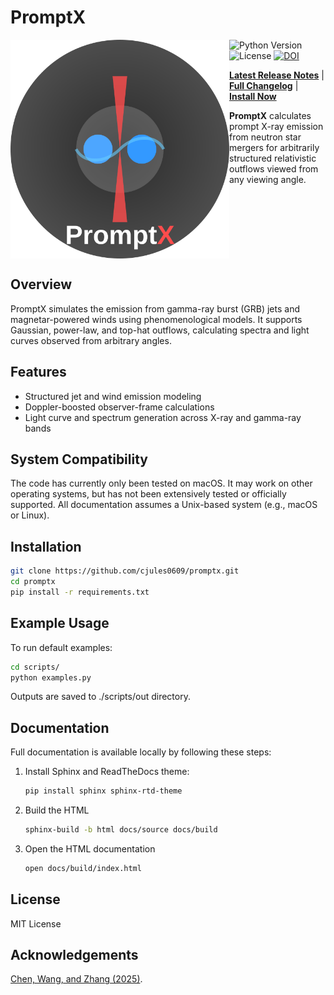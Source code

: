 # PromptX

<img align="left" src="https://raw.githubusercontent.com/cjules0609/promptx/main/assets/logo.svg" alt="PromptX Logo" width="350"/>

![Python Version](https://img.shields.io/badge/python-3.6%2B-blue.svg)
![License](https://img.shields.io/badge/license-MIT-green.svg)
[![DOI](https://zenodo.org/badge/970365196.svg)](https://doi.org/10.5281/zenodo.16923796)

<div align="left">

**[Latest Release Notes](CHANGELOG.md#v030---2025-09-06)** | **[Full Changelog](CHANGELOG.md)** | **[Install Now](#installation)**
</div>

**PromptX** calculates prompt X-ray emission from neutron star mergers for arbitrarily structured relativistic outflows viewed from any viewing angle.

<br clear="left"/>





## Overview

PromptX simulates the emission from gamma-ray burst (GRB) jets and magnetar-powered winds using phenomenological models. It supports Gaussian, power-law, and top-hat outflows, calculating spectra and light curves observed from arbitrary angles.

## Features

- Structured jet and wind emission modeling
- Doppler-boosted observer-frame calculations
- Light curve and spectrum generation across X-ray and gamma-ray bands

## System Compatibility

The code has currently only been tested on macOS. It may work on other operating systems, but has not been extensively tested or officially supported. All documentation assumes a Unix-based system (e.g., macOS or Linux).

## Installation

```bash
git clone https://github.com/cjules0609/promptx.git
cd promptx
pip install -r requirements.txt
```

## Example Usage

To run default examples:

   ```bash
   cd scripts/
   python examples.py
   ```

Outputs are saved to ./scripts/out directory.

## Documentation
Full documentation is available locally by following these steps:

1. Install Sphinx and ReadTheDocs theme:
   ```bash 
   pip install sphinx sphinx-rtd-theme
   ```

2. Build the HTML
   ```bash
   sphinx-build -b html docs/source docs/build
   ```

3. Open the HTML documentation
   ```bash
   open docs/build/index.html
   ```

## License
MIT License

## Acknowledgements
[Chen, Wang, and Zhang (2025)](https://doi.org/10.48550/arXiv.2505.01606).
